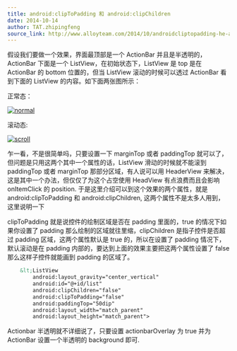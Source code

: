 ```yaml
---
title: android:clipToPadding 和 android:clipChildren
date: 2014-10-14
author: TAT.zhipingfeng
source_link: http://www.alloyteam.com/2014/10/androidcliptopadding-he-androidclipchildren/
---
```


<!-- {% raw %} - for jekyll -->

假设我们要做一个效果，界面最顶部是一个 ActionBar 并且是半透明的，ActionBar 下面是一个 ListView，在初始状态下，ListView 是 top 是在 ActionBar 的 bottom 位置的，但当 ListView 滚动的时候可以透过 ActionBar 看到下面的 ListView 的内容。如下面两张图所示：

正常态：

[![normal](http://www.alloyteam.com/wp-content/uploads/2014/10/normal.png)](http://www.alloyteam.com/wp-content/uploads/2014/10/normal.png)

滚动态:

[![scroll](http://www.alloyteam.com/wp-content/uploads/2014/10/scroll.png)](http://www.alloyteam.com/wp-content/uploads/2014/10/scroll.png)

乍一看，不是很简单吗，只要设置一下 marginTop 或者 paddingTop 就可以了，但问题是只用这两个其中一个属性的话，ListView 滑动的时候就不能滚到 paddingTop 或者 marginTop 那部分区域，有人说可以用 HeaderView 来解决，这是其中一个办法，但仅仅了为这个占空使用 HeadView 有点浪费而且会影响 onItemClick 的 position. 于是这里介绍可以到这个效果的两个属性，就是 android:clipToPadding 和 android:clipChildren, 这两个属性不是太多人用到，这里说明一下

clipToPadding 就是说控件的绘制区域是否在 padding 里面的，true 的情况下如果你设置了 padding 那么绘制的区域就往里缩，clipChildren 是指子控件是否超过 padding 区域，这两个属性默认是 true 的，所以在设置了 padding 情况下，默认滚动是在 padding 内部的，要达到上面的效果主要把这两个属性设置了 false 那么这样子控件就能画到 padding 的区域了。

```html
    &lt;ListView
        android:layout_gravity="center_vertical"
        android:id="@+id/list"
        android:clipChildren="false"
        android:clipToPadding="false"
        android:paddingTop="50dip"
        android:layout_width="match_parent" 
        android:layout_height="match_parent">
```

Actionbar 半透明就不详细说了，只要设置 actionbarOverlay 为 true 并为 ActionBar 设置一个半透明的 background 即可.


<!-- {% endraw %} - for jekyll -->
